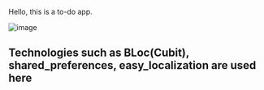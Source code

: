 Hello, this is a to-do app.

![image](https://user-images.githubusercontent.com/90198155/145353210-b4cd2dca-ca4c-4c33-ac3d-7d50a862dcdb.png)
## Technologies such as BLoc(Cubit), shared_preferences, easy_localization are used here
